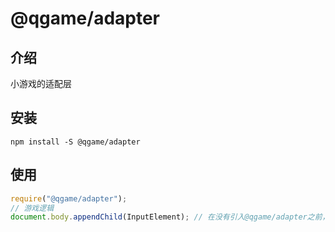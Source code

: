 # @qgame/adapter

## 介绍

小游戏的适配层

## 安装

```shell
npm install -S @qgame/adapter
```

## 使用

```js
require("@qgame/adapter");
// 游戏逻辑
document.body.appendChild(InputElement); // 在没有引入@qgame/adapter之前，运行vivo小游戏会发生错误
```
